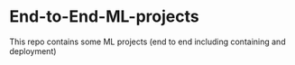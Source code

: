 # End-to-End-ML-projects
This repo contains some ML projects (end to end including containing and deployment)
